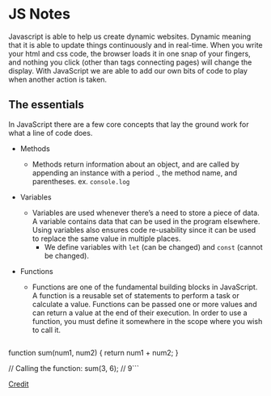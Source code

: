 # JS Notes

Javascript is able to help us create dynamic websites. Dynamic meaning that it is able to update things continuously and in real-time. When you write your html and css code, the browser loads it in one snap of your fingers, and nothing you click (other than tags connecting pages) will change the display. With JavaScript we are able to add our own bits of code to play when another action is taken.

## The essentials

In JavaScript there are a few core concepts that lay the ground work for what a line of code does.

* Methods
  - Methods return information about an object, and are called by appending an instance with a period ., the method name, and parentheses. ex. `console.log`

* Variables 
  - Variables are used whenever there’s a need to store a piece of data. A variable contains data that can be used in the program elsewhere. Using variables also ensures code re-usability since it can be used to replace the same value in multiple places. 
    - We define variables with `let` (can be changed) and `const` (cannot be changed). 
  
* Functions
  - Functions are one of the fundamental building blocks in JavaScript. A function is a reusable set of statements to perform a task or calculate a value. Functions can be passed one or more values and can return a value at the end of their execution. In order to use a function, you must define it somewhere in the scope where you wish to call it. 
  
  > ```.js //Defining the function:
function sum(num1, num2) {
  return num1 + num2;
}
 
// Calling the function:
sum(3, 6); // 9```

[Credit](https://www.codecademy.com/learn/introduction-to-javascript/modules/learn-javascript-functions/cheatsheet)

 